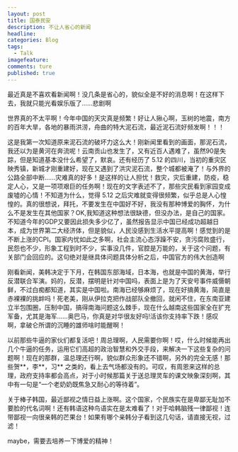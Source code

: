 ```yaml
---
layout: post  
title: 国泰民安  
description: 不让人省心的新闻      
headline: 
categories: Blog  
tags: 
  - Talk  
imagefeature:  
comments: ture  
published: true  
---
```




最近真是不喜欢看新闻啊！没几条是省心的，貌似全是不好的消息啊！在这样下去，我就只能光看娱乐版了……悲剧啊

世界真的不太平啊！今年中国的天灾真是频繁！好让人揪心啊，玉树的地震，南方的百年大旱，各地的暴雨洪涝，舟曲的特大泥石流，最近泥石流好频发啊！！！

这是我第一次知道原来泥石流的破坏力这么大！刚新闻里看到的画面，那泥石流，我还以为是黄河在奔流呢！云南贡山也发生了，又有近百人遇难了，虽然90是失踪，但是知道基本没什么希望了，默哀。还有经历了 5.12 的四川，当初的重灾区映秀镇，新城才刚重建好，现在又遇到了洪灾泥石流，整个城都被淹了！与外界的公路全部中断……灾难真的好多！是这样的让人担忧！救灾，灾后重建，防疫，稳定人心，又是一项项艰巨的任务啊！现在的文字表述不了，那些灾民看到家园变成废墟的心情！不知道为什么，觉得 5.12 之后灾难就变得很频繁，似乎总是人心惶惶的。真的很想说，拜托，不要发生在中国好不好，我没有那种博爱的胸怀，为什么不是发生在其他国家？OK,我知道这种想法很缺德，但没办法，是自己的国家。不知道今年的GDP又要因此损失多少亿了，虽然报告显示中国已经成功超越日本，成为世界第二大经济体，但是貌似，人民没感到生活水平提高啊！感觉到的是不断上涨的CPI。国家内忧如此之多啊，社会主流心态浮躁不安，贪污腐败盛行，民怨也不少，形象工程到时不少，实事没几件，官腔是万能的，关于这个问题，有关部门会回应的。这句绝对是继具体问题具体分析之后，中国官方的伟大创造啊

刚看新闻，美韩决定于下月，在韩国东部海域，日本海，也就是中国的黄海，举行反潜联合军演。妈的，反潜，摆明是针对中国吗，表面上是为了天安号事件威慑朝鲜，不过白痴都知道，其实是中国啦。南海已经够麻烦了，现在好搞黄海，简直是赤裸裸的挑衅吗！死老美，刚从伊拉克把作战部队全撤回，就闲不住，在东南亚建立半包围圈，压制中国，搞得南海问题这么棘手，现在什么越南这些国家全在扩充军备，尤其是海军……奥巴马，你真是对华很友好吗!活该你支持率下跌！感叹啊，拿破仑所谓的沉睡的雄师啥时能醒啊！

以前那些牛逼的家伙们都复活吧！周总理啊，人民需要你啊！哎，什么时候能再出几个牛逼的任务，运用它们高超的政治智慧和外交手段，来解决一下这些复杂的问题啊！现在的那群，温总理还行啊，貌似群众形象还不错啊，另外的完全无感！那些贺\*\*，李\*\*，习\** 之类的，看上去气场都没有的。可叹，有周恩来这样的总理，政府支持率都会高点，对于小时候那篇关于送总理灵车的课文映象深刻啊，其中有一句是“一个老奶奶既焦急又耐心的等待着”。

关于棒子韩国，最近鄙视之情日益上涨啊。这个国家，个民族实在是卑鄙无耻加不要脸的代名词啊！还有韩语这种鸟语实在是太难看了！对于哈韩脑残一律鄙视！连带鄙视一向很亲韩的芒果台！如果有哪个亲韩分子看到这几句话，请直接无视，过滤！

maybe，需要去培养一下博爱的精神！